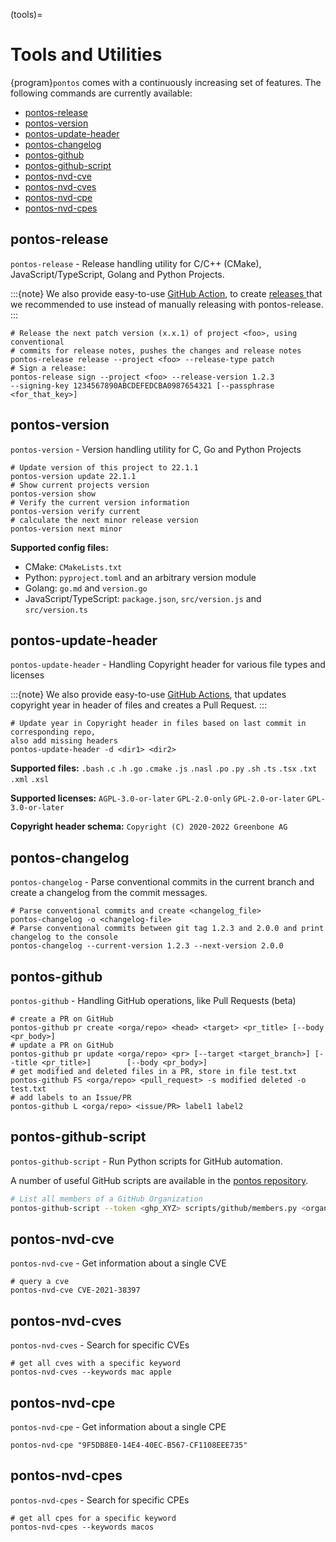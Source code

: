 (tools)=

# Tools and Utilities <!-- omit in toc -->


{program}`pontos` comes with a continuously increasing set of features.
The following commands are currently available:

- [pontos-release](#pontos-release)
- [pontos-version](#pontos-version)
- [pontos-update-header](#pontos-update-header)
- [pontos-changelog](#pontos-changelog)
- [pontos-github](#pontos-github)
- [pontos-github-script](#pontos-github-script)
- [pontos-nvd-cve](#pontos-nvd-cve)
- [pontos-nvd-cves](#pontos-nvd-cves)
- [pontos-nvd-cpe](#pontos-nvd-cpe)
- [pontos-nvd-cpes](#pontos-nvd-cpes)

## pontos-release

`pontos-release` - Release handling utility for C/C++ (CMake),
JavaScript/TypeScript, Golang and Python Projects.

:::{note}
We also provide easy-to-use [GitHub Action](https://github.com/greenbone/actions/),
to create [releases ](https://github.com/greenbone/actions/tree/main/release)
that we recommended to use instead of manually releasing with pontos-release.
:::

```shell
# Release the next patch version (x.x.1) of project <foo>, using conventional
# commits for release notes, pushes the changes and release notes
pontos-release release --project <foo> --release-type patch
# Sign a release:
pontos-release sign --project <foo> --release-version 1.2.3
--signing-key 1234567890ABCDEFEDCBA0987654321 [--passphrase <for_that_key>]
```

## pontos-version

`pontos-version` - Version handling utility for C, Go and Python Projects

```shell
# Update version of this project to 22.1.1
pontos-version update 22.1.1
# Show current projects version
pontos-version show
# Verify the current version information
pontos-version verify current
# calculate the next minor release version
pontos-version next minor
```

**Supported config files:**
* CMake: `CMakeLists.txt`
* Python: `pyproject.toml` and an arbitrary version module
* Golang: `go.md` and `version.go`
* JavaScript/TypeScript: `package.json`, `src/version.js` and `src/version.ts`

## pontos-update-header

`pontos-update-header` - Handling Copyright header for various file types and licenses

:::{note}
We also provide easy-to-use [GitHub Actions](https://github.com/greenbone/actions/#usage), that updates copyright year in header of files and creates a Pull Request.
:::

```shell
# Update year in Copyright header in files based on last commit in corresponding repo,
also add missing headers
pontos-update-header -d <dir1> <dir2>
```

**Supported files:**
`.bash`
`.c`
`.h`
`.go`
`.cmake`
`.js`
`.nasl`
`.po`
`.py`
`.sh`
`.ts`
`.tsx`
`.txt`
`.xml`
`.xsl`

**Supported licenses:**
`AGPL-3.0-or-later`
`GPL-2.0-only`
`GPL-2.0-or-later`
`GPL-3.0-or-later`

**Copyright header schema:** `Copyright (C) 2020-2022 Greenbone AG`

## pontos-changelog

`pontos-changelog` - Parse conventional commits in the current branch and create
a changelog from the commit messages.

```shell
# Parse conventional commits and create <changelog_file>
pontos-changelog -o <changelog-file>
# Parse conventional commits between git tag 1.2.3 and 2.0.0 and print changelog to the console
pontos-changelog --current-version 1.2.3 --next-version 2.0.0
```

## pontos-github

`pontos-github` - Handling GitHub operations, like Pull Requests (beta)

```shell
# create a PR on GitHub
pontos-github pr create <orga/repo> <head> <target> <pr_title> [--body <pr_body>]
# update a PR on GitHub
pontos-github pr update <orga/repo> <pr> [--target <target_branch>] [--title <pr_title>]        [--body <pr_body>]
# get modified and deleted files in a PR, store in file test.txt
pontos-github FS <orga/repo> <pull_request> -s modified deleted -o test.txt
# add labels to an Issue/PR
pontos-github L <orga/repo> <issue/PR> label1 label2
```

## pontos-github-script

`pontos-github-script` - Run Python scripts for GitHub automation.

A number of useful GitHub scripts are available in the [pontos repository](https://github.com/greenbone/pontos/tree/main/pontos/github/scripts).

```sh
# List all members of a GitHub Organization
pontos-github-script --token <ghp_XYZ> scripts/github/members.py <organization>
```

## pontos-nvd-cve

`pontos-nvd-cve` - Get information about a single CVE

```shell
# query a cve
pontos-nvd-cve CVE-2021-38397
```

## pontos-nvd-cves

`pontos-nvd-cves` - Search for specific CVEs

```shell
# get all cves with a specific keyword
pontos-nvd-cves --keywords mac apple
```

## pontos-nvd-cpe

`pontos-nvd-cpe` - Get information about a single CPE

```shell
pontos-nvd-cpe "9F5DB8E0-14E4-40EC-B567-CF1108EEE735"
```

## pontos-nvd-cpes

`pontos-nvd-cpes` - Search for specific CPEs

```shell
# get all cpes for a specific keyword
pontos-nvd-cpes --keywords macos
```
